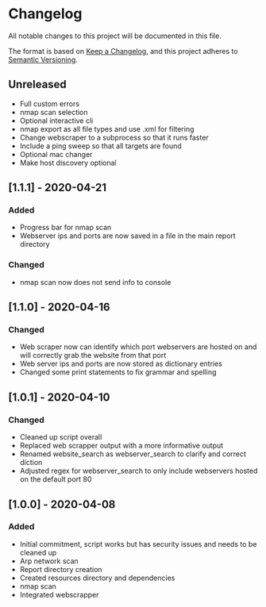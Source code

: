 # Changelog
All notable changes to this project will be documented in this file.

The format is based on [Keep a Changelog](https://keepachangelog.com/en/1.1.0/),
and this project adheres to [Semantic Versioning](https://semver.org/spec/v2.0.0.html).

## Unreleased
- Full custom errors
- nmap scan selection
- Optional interactive cli
- nmap export as all file types and use .xml for filtering
- Change webscraper to a subprocess so that it runs faster
- Include a ping sweep so that all targets are found
- Optional mac changer
- Make host discovery optional

## [1.1.1] - 2020-04-21
### Added
- Progress bar for nmap scan
- Webserver ips and ports are now saved in a file in the main report directory

### Changed
- nmap scan now does not send info to console

## [1.1.0] - 2020-04-16
### Changed
- Web scraper now can identify which port webservers are hosted on and will correctly grab the website from that port
- Web server ips and ports are now stored as dictionary entries
- Changed some print statements to fix grammar and spelling

## [1.0.1] - 2020-04-10
### Changed
- Cleaned up script overall
- Replaced web scrapper output with a more informative output
- Renamed website_search as webserver_search to clarify and correct diction
- Adjusted regex for webserver_search to only include webservers hosted on the default port 80

## [1.0.0] - 2020-04-08
### Added
- Initial commitment, script works but has security issues and needs to be cleaned up
- Arp network scan
- Report directory creation
- Created resources directory and dependencies
- nmap scan
- Integrated webscrapper
